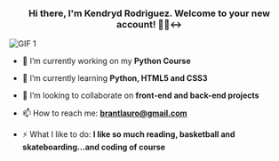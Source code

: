 <h3 align="center">
  Hi there, I'm Kendryd Rodriguez. Welcome to your new account! 👋🙂‍↔
</h3>




<img  alt="GIF 1" 
src="https://camo.githubusercontent.com/0f6ca2f8f1e0f0d0b3577fc4111985992141889ab1bfed02b7a01888acfd8bde/68747470733a2f2f6d69726f2e6d656469756d2e636f6d2f76322f726573697a653a6669743a313030302f312a48326c736b6958474e7057354574553472435a5632672e706e67">



- 🔭 I’m currently working on my **Python Course**

- 🌱 I’m currently learning **Python, HTML5 and CSS3**

- 👯 I’m looking to collaborate on **front-end and back-end projects**

- 📫 How to reach me: **brantlauro@gmail.com**

- ⚡ What I like to do: **I like so much reading, basketball and skateboarding...and coding of course**



<!--
**kendrydrodriguez11/kendrydrodriguez11** is a ✨ _special_ ✨ repository because its `README.md` (this file) appears on your GitHub profile.

Here are some ideas to get you started:

- 🔭 I’m currently working on ...
- 🌱 I’m currently learning ...
- 👯 I’m looking to collaborate on ...
- 🤔 I’m looking for help with ...
- 💬 Ask me about ...
- 📫 How to reach me: ...
- 😄 Pronouns: ...
- ⚡ Fun fact: ...
-->
